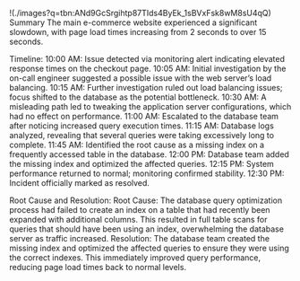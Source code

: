 !(./images?q=tbn:ANd9GcSrgihtp87TIds4ByEk_1sBVxFsk8wM8sU4qQ)
Summary
The main e-commerce website experienced a significant slowdown, with page load times increasing from 2 seconds to over 15 seconds.

Timeline:
10:00 AM: Issue detected via monitoring alert indicating elevated response times on the checkout page.
10:05 AM: Initial investigation by the on-call engineer suggested a possible issue with the web server’s load balancing.
10:15 AM: Further investigation ruled out load balancing issues; focus shifted to the database as the potential bottleneck.
10:30 AM: A misleading path led to tweaking the application server configurations, which had no effect on performance.
11:00 AM: Escalated to the database team after noticing increased query execution times.
11:15 AM: Database logs analyzed, revealing that several queries were taking excessively long to complete.
11:45 AM: Identified the root cause as a missing index on a frequently accessed table in the database.
12:00 PM: Database team added the missing index and optimized the affected queries.
12:15 PM: System performance returned to normal; monitoring confirmed stability.
12:30 PM: Incident officially marked as resolved.

Root Cause and Resolution:
Root Cause: 
The database query optimization process had failed to create an index on a table that had recently been expanded with additional columns. This resulted in full table scans for queries that should have been using an index, overwhelming the database server as traffic increased.
Resolution: 
The database team created the missing index and optimized the affected queries to ensure they were using the correct indexes. This immediately improved query performance, reducing page load times back to normal levels.
